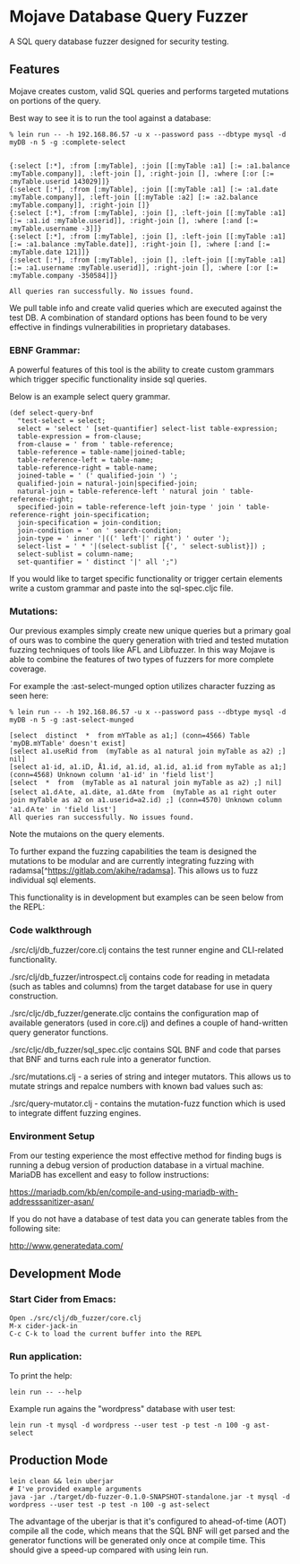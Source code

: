 # Mojave Database Query Fuzzer

A SQL query database fuzzer designed for security testing. 

## Features
Mojave creates custom, valid SQL queries and performs targeted mutations on portions of the query.

Best way to see it is to run the tool against a database:

```
% lein run -- -h 192.168.86.57 -u x --password pass --dbtype mysql -d myDB -n 5 -g :complete-select


{:select [:*], :from [:myTable], :join [[:myTable :a1] [:= :a1.balance :myTable.company]], :left-join [], :right-join [], :where [:or [:= :myTable.userid 143029]]} 
{:select [:*], :from [:myTable], :join [[:myTable :a1] [:= :a1.date :myTable.company]], :left-join [[:myTable :a2] [:= :a2.balance :myTable.company]], :right-join []}
{:select [:*], :from [:myTable], :join [], :left-join [[:myTable :a1] [:= :a1.id :myTable.userid]], :right-join [], :where [:and [:= :myTable.username -3]]}
{:select [:*], :from [:myTable], :join [], :left-join [[:myTable :a1] [:= :a1.balance :myTable.date]], :right-join [], :where [:and [:= :myTable.date 121]]}
{:select [:*], :from [:myTable], :join [], :left-join [[:myTable :a1] [:= :a1.username :myTable.userid]], :right-join [], :where [:or [:= :myTable.company -350584]]}

All queries ran successfully. No issues found.
```

We pull table info and create valid queries which are executed against the test DB. A combination of standard options has been found to be very effective in findings vulnerabilities in proprietary databases.

### EBNF Grammar:

A powerful features of this tool is the ability to create custom grammars which trigger specific functionality inside sql queries.

Below is an example select query grammar.

```
(def select-query-bnf
  "test-select = select;
  select = 'select ' [set-quantifier] select-list table-expression;
  table-expression = from-clause;
  from-clause = ' from ' table-reference;
  table-reference = table-name|joined-table;
  table-reference-left = table-name;
  table-reference-right = table-name;
  joined-table = ' (' qualified-join ') ';
  qualified-join = natural-join|specified-join;
  natural-join = table-reference-left ' natural join ' table-reference-right;
  specified-join = table-reference-left join-type ' join ' table-reference-right join-specification;
  join-specification = join-condition;
  join-condition = ' on ' search-condition;
  join-type = ' inner '|((' left'|' right') ' outer '); 
  select-list = ' * '|(select-sublist [{', ' select-sublist}]) ;
  select-sublist = column-name;
  set-quantifier = ' distinct '|' all ';")
```

If you would like to target specific functionality or trigger certain elements write a custom grammar and paste into the sql-spec.cljc file.

### Mutations:

Our previous examples simply create new unique queries but a primary goal of ours was to combine the query generation with tried and tested mutation fuzzing techniques of tools like AFL and Libfuzzer. In this way Mojave is able to combine the features of two types of fuzzers for more complete coverage.

For example the :ast-select-munged option utilizes character fuzzing as seen here:

```
% lein run -- -h 192.168.86.57 -u x --password pass --dbtype mysql -d myDB -n 5 -g :ast-select-munged

[select  distinct  *  from mҮTable as a1;] (conn=4566) Table 'myDB.mҮTable' doesn't exist]
[select a1.useRid from  (myTable as a1 natural join myTable as a2) ;] nil]
[select a1٠id, a1.iᎠ, Å1.id, a1.id, a1.id, a1.id from myTable as a1;] (conn=4568) Unknown column 'a1٠id' in 'field list']
[select  *  from  (myTable as a1 natural join myTable as a2) ;] nil]
[select a1.dＡte, a1.däte, a1.dΑte from  (myTable as a1 right outer  join myTable as a2 on a1.userid=a2.id) ;] (conn=4570) Unknown column 'a1.dＡte' in 'field list']
All queries ran successfully. No issues found.
```

Note the mutaions on the query elements.

To further expand the fuzzing capabilities the team is designed the mutations to be modular and are currently integrating fuzzing with radamsa[^https://gitlab.com/akihe/radamsa]. This allows us to fuzz individual sql elements.

This functionality is in development but examples can be seen below from the REPL:


### Code walkthrough
  ./src/clj/db_fuzzer/core.clj contains the test runner engine and CLI-related functionality.
  
  
  ./src/clj/db_fuzzer/introspect.clj contains code for reading in metadata (such as tables and columns) from the target database for use in query construction.
  
  ./src/cljc/db_fuzzer/generate.cljc contains the configuration map of available generators (used in core.clj) and defines a couple of hand-written query generator functions.
  
  ./src/cljc/db_fuzzer/sql_spec.cljc contains SQL BNF and code that parses that BNF and turns each rule into a generator function.
  
  ./src/mutations.clj - a series of string and integer mutators. This allows us to mutate strings and repalce numbers with known bad values such as:
  
  
  ./src/query-mutator.clj - contains the mutation-fuzz function which is used to integrate diffent fuzzing engines.



### Environment Setup

From our testing experience the most effective method for finding bugs is running a debug version of production database in a virtual machine. MariaDB has excellent and easy to follow instructions:

https://mariadb.com/kb/en/compile-and-using-mariadb-with-addresssanitizer-asan/


If you do not have a database of test data you can generate tables from the following site:

http://www.generatedata.com/



## Development Mode

### Start Cider from Emacs:

```
Open ./src/clj/db_fuzzer/core.clj
M-x cider-jack-in
C-c C-k to load the current buffer into the REPL
```

### Run application:
To print the help:
```
lein run -- --help
```

Example run agains the "wordpress" database with user test:
```
lein run -t mysql -d wordpress --user test -p test -n 100 -g ast-select
```

## Production Mode
```
lein clean && lein uberjar
# I've provided example arguments
java -jar ./target/db-fuzzer-0.1.0-SNAPSHOT-standalone.jar -t mysql -d wordpress --user test -p test -n 100 -g ast-select
```

The advantage of the uberjar is that it's configured to ahead-of-time (AOT) compile all the code,
which means that the SQL BNF will get parsed and the generator functions will be generated only once at compile time.
This should give a speed-up compared with using lein run.
